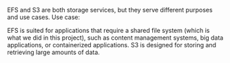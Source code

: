 EFS and S3 are both storage services, but they serve different purposes and use cases.
Use case:

EFS is suited for applications that require a shared file system (which is what we did in this project), such as content management systems, big data applications, or containerized applications.
S3 is designed for storing and retrieving large amounts of data.